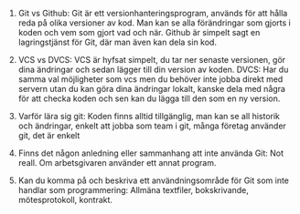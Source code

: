1. Git vs Github: Git är ett versionhanteringsprogram, används för att hålla reda på olika versioner av kod.
   Man kan se alla förändringar som gjorts i koden och vem som gjort vad och när.
   Github är simpelt sagt en lagringstjänst för Git, där man även kan dela sin kod.
   
1. VCS vs DVCS: VCS är hyfsat simpelt, du tar ner senaste versionen, gör dina ändringar och sedan lägger till din version av koden.
   DVCS: Har du samma val möjligheter som vcs men du behöver inte jobba direkt med servern utan du kan göra dina ändringar lokalt, kanske    dela med några för att checka koden och sen kan du lägga till den som en ny version.

1. Varför lära sig git: Koden finns alltid tillgänglig, man kan se all historik och ändringar, enkelt att jobba som team i git, många        företag använder git, det är enkelt   

1. Finns det någon anledning eller sammanhang att inte använda Git: Not reall. Om arbetsgivaren använder ett annat program.

1. Kan du komma på och beskriva ett användningsområde för Git som inte handlar som programmering: Allmäna textfiler, bokskrivande,            mötesprotokoll, kontrakt.

